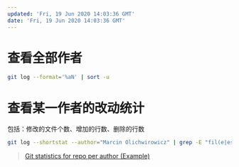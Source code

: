```yaml
---
updated: 'Fri, 19 Jun 2020 14:03:36 GMT'
date: 'Fri, 19 Jun 2020 14:03:36 GMT'
---
```


# 查看全部作者

```bash
git log --format='%aN' | sort -u
```

# 查看某一作者的改动统计

包括：修改的文件个数、增加的行数、删除的行数

```bash
git log --shortstat --author="Marcin Olichwirowicz" | grep -E "fil(e|es) changed" | awk '{files+=$1; inserted+=$4; deleted+=$6} END {print "files changed: ", files, "lines inserted: ", inserted, "lines deleted: ", deleted }'
```

> [Git statistics for repo per author (Example)](https://coderwall.com/p/pek-yg/git-statistics-for-repo-per-author)
